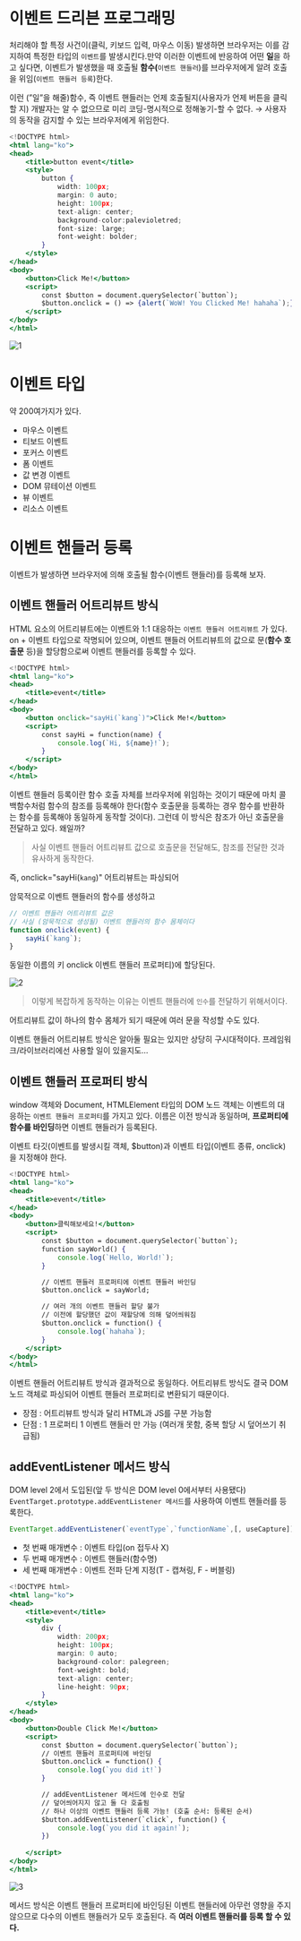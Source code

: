 # 이벤트 드리븐 프로그래밍

처리해야 할 특정 사건이(클릭, 키보드 입력, 마우스 이동) 발생하면 브라우저는 이를 감지하여 특정한 타입의 `이벤트`를 발생시킨다.만약 이러한 이벤트에 반응하여 어떤 **일**을 하고 싶다면, 이벤트가 발생했을 때 호출될 **함수(**`이벤트 핸들러`)를 브라우저에게 알려 호출을 위임(`이벤트 핸들러 등록`)한다.

이런 (”일”을 해줄)함수, 즉 이벤트 핸들러는 언제 호출될지(사용자가 언제 버튼을 클릭할 지) 개발자는 알 수 없으므로 미리 코딩-명시적으로 정해놓기-할 수 없다. → 사용자의 동작을 감지할 수 있는 브라우저에게 위임한다.

```jsx
<!DOCTYPE html>
<html lang="ko">
<head>
    <title>button event</title>
    <style>
        button {
            width: 100px;
            margin: 0 auto;
            height: 100px;
            text-align: center;
            background-color:palevioletred;
            font-size: large;
            font-weight: bolder;
        }
    </style>
</head>
<body>
    <button>Click Me!</button>
    <script>
        const $button = document.querySelector(`button`);
        $button.onclick = () => {alert(`WoW! You Clicked Me! hahaha`);};
    </script>
</body>
</html>
```

![1](https://user-images.githubusercontent.com/97890886/173191381-150d1da8-c35e-49e9-9be9-70844f26db42.gif)


# 이벤트 타입

약 200여가지가 있다.

- 마우스 이벤트
- 티보드 이벤트
- 포커스 이벤트
- 폼 이벤트
- 값 변경 이벤트
- DOM 뮤테이션 이벤트
- 뷰 이벤트
- 리소스 이벤트

# 이벤트 핸들러 등록

이벤트가 발생하면 브라우저에 의해 호출될 함수(이벤트 핸들러)를 등록해 보자.

## 이벤트 핸들러 어트리뷰트 방식

HTML 요소의 어트리뷰트에는 이벤트와 1:1 대응하는 `이벤트 핸들러 어트리뷰트` 가 있다. on + 이벤트 타입으로 작명되어 있으며, 이벤트 핸들러 어트리뷰트의 값으로 문(**함수 호출문** 등)을 할당함으로써 이벤트 핸들러를 등록할 수 있다.

```jsx
<!DOCTYPE html>
<html lang="ko">
<head>
    <title>event</title>
</head>
<body>
    <button onclick="sayHi(`kang`)">Click Me!</button>
    <script>
        const sayHi = function(name) {
            console.log(`Hi, ${name}!`);
        }
    </script>
</body>
</html>
```

이벤트 핸들러 등록이란 함수 호출 자체를 브라우저에 위임하는 것이기 때문에 마치 콜백함수처럼 함수의 참조를 등록해야 한다(함수 호출문을 등록하는 경우 함수를 반환하는 함수를 등록해야 동일하게 동작할 것이다). 그런데 이 방식은 참조가 아닌 호출문을 전달하고 있다. 왜일까?

> 사실 이벤트 핸들러 어트리뷰트 값으로 호출문을 전달해도, 참조를 전달한 것과 유사하게 동작한다.
> 

즉, onclick="sayHi(`kang`)" 어트리뷰트는 파싱되어

암묵적으로 이벤트 핸들러의 함수를 생성하고

```jsx
// 이벤트 핸들러 어트리뷰트 값은
// 사실 (암묵적으로 생성될) 이벤트 핸들러의 함수 몸체이다
function onclick(event) {
    sayHi(`kang`);
}
```

동일한 이름의 키 onclick 이벤트 핸들러 프로퍼티)에 할당된다.

![2](https://user-images.githubusercontent.com/97890886/173191387-d84e1884-3f6b-42e2-8b22-09ff666f7f94.png)

> 이렇게 복잡하게 동작하는 이유는 이벤트 핸들러에 `인수`를 전달하기 위해서이다.
> 

어트리뷰트 값이 하나의 함수 몸체가 되기 때문에 여러 문을 작성할 수도 있다.

이벤트 핸들러 어트리뷰트 방식은 알아둘 필요는 있지만 상당히 구시대적이다. 프레임워크/라이브러리에선 사용할 일이 있을지도…

## 이벤트 핸들러 프로퍼티 방식

window 객체와 Document, HTMLElement 타입의 DOM 노드 객체는 이벤트의 대응하는 `이벤트 핸들러 프로퍼티`를 가지고 있다. 이름은 이전 방식과 동일하며, **프로퍼티에 함수를 바인딩**하면 이벤트 핸들러가 등록된다.

이벤트 타깃(이벤트를 발생시킬 객체, $button)과 이벤트 타입(이벤트 종류, onclick)을 지정해야 한다.

```jsx
<!DOCTYPE html>
<html lang="ko">
<head>
    <title>event</title>
</head>
<body>
    <button>클릭해보세요!</button>
    <script>
        const $button = document.querySelector(`button`);
        function sayWorld() {
            console.log(`Hello, World!`);
        }

        // 이벤트 핸들러 프로퍼티에 이벤트 핸들러 바인딩
        $button.onclick = sayWorld;

        // 여러 개의 이벤트 핸들러 할당 불가
        // 이전에 할당했던 값이 재할당에 의해 덮어씌워짐
        $button.onclick = function() {
            console.log(`hahaha`);
        }
    </script>
</body>
</html>
```

이벤트 핸들러 어트리뷰트 방식과 결과적으로 동일하다. 어트리뷰트 방식도 결국 DOM 노드 객체로 파싱되어 이벤트 핸들러 프로퍼티로 변환되기 때문이다.

- 장점 : 어트리뷰트 방식과 달리 HTML과 JS를 구분 가능함
- 단점 : 1 프로퍼티 1 이벤트 핸들러 만 가능 (여러개 못함, 중복 할당 시 덮어쓰기 취급됨)

## addEventListener 메서드 방식

DOM level 2에서 도입된(앞 두 방식은 DOM level 0에서부터 사용됐다) `EventTarget.prototype.addEventListener 메서드`를 사용하여 이벤트 핸들러를 등록한다.

```jsx
EventTarget.addEventListener(`eventType`,`functionName`,[, useCapture]);
```

- 첫 번째 매개변수 : 이벤트 타입(on 접두사 X)
- 두 번째 매개변수 : 이벤트 핸들러(함수명)
- 세 번째 매개변수 : 이벤트 전파 단계 지정(T - 캡쳐링, F - 버블링)

```jsx
<!DOCTYPE html>
<html lang="ko">
<head>
    <title>event</title>
    <style>
        div {
            width: 200px;
            height: 100px;
            margin: 0 auto;
            background-color: palegreen;
            font-weight: bold;
            text-align: center;
            line-height: 90px;
        }
    </style>
</head>
<body>
    <button>Double Click Me!</button>
    <script>
        const $button = document.querySelector(`button`);
        // 이벤트 핸들러 프로퍼티에 바인딩
        $button.onclick = function() {
            console.log(`you did it!`)
        }

        // addEventListener 메서드에 인수로 전달
        // 덮어씌어지지 않고 둘 다 호출됨
        // 하나 이상의 이벤트 핸들러 등록 가능! (호출 순서: 등록된 순서)
        $button.addEventListener(`click`, function() {
            console.log(`you did it again!`);
        })
        
    </script>
</body>
</html>
```

![3](https://user-images.githubusercontent.com/97890886/173191395-6ad2bd74-e631-4ecc-8899-c97380286d53.gif)

메서드 방식은 이벤트 핸들러 프로퍼티에 바인딩된 이벤트 핸들러에 아무런 영향을 주지 않으므로 다수의 이벤트 핸들러가 모두 호출된다. 즉 **여러 이벤트 핸들러를 등록 할 수 있다.**